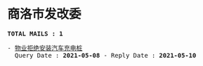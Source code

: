 # 商洛市发改委
<pre><b>TOTAL MAILS : 1</b></pre>
<pre>
- <a href="../../categories/mails/7220.md">物业拒绝安装汽车充电桩</a><br/>  Query Date : <b>2021-05-08</b> - Reply Date : <b>2021-05-10</b>
</pre>
